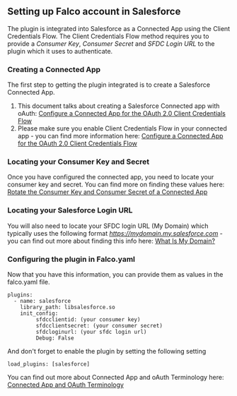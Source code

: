 ## Setting up Falco account in Salesforce
The plugin is integrated into Salesforce as a Connected App using the Client Credentials Flow. The Client Credentials Flow method requires you to provide a *Consumer Key*, *Consumer Secret* and *SFDC Login URL* to the plugin which it uses to authenticate.  

### Creating a Connected App
The first step to getting the plugin integrated is to create a Salesforce Connected App.
1. This document talks about creating a Salesforce Connected app with oAuth: [Configure a Connected App for the OAuth 2.0 Client Credentials Flow](https://help.salesforce.com/s/articleView?id=sf.ev_relay_create_connected_app.htm&type=5)
2. Please make sure you enable Client Credentials Flow in your connected app - you can find more information here: [Configure a Connected App for the OAuth 2.0 Client Credentials Flow](https://help.salesforce.com/s/articleView?id=sf.connected_app_client_credentials_setup.htm&type=5)

### Locating your Consumer Key and Secret
Once you have configured the connected app, you need to locate your consumer key and secret.  You can find more on finding these values here: [Rotate the Consumer Key and Consumer Secret of a Connected App](https://help.salesforce.com/s/articleView?id=sf.connected_app_rotate_consumer_details.htm&type=) 

### Locating your Salesforce Login URL
You will also need to locate your SFDC login URL (My Domain) which typically uses the following format *https://mydomain.my.salesforce.com* - you can find out more about finding this info here: [What Is My Domain?](https://help.salesforce.com/s/articleView?id=sf.faq_domain_name_what.htm&type=5)

### Configuring the plugin in Falco.yaml
Now that you have this information, you can provide them as values in the falco.yaml file.
```
plugins:
  - name: salesforce
    library_path: libsalesforce.so
    init_config:
         sfdcclientid: (your consumer key)
         sfdcclientsecret: (your consumer secret)
         sfdcloginurl: (your sfdc login url)
         Debug: False
```
And don't forget to enable the plugin by setting the following setting
```
load_plugins: [salesforce]
```

You can find out more about Connected App and oAuth Terminology here: [Connected App and OAuth Terminology](https://help.salesforce.com/s/articleView?id=sf.remoteaccess_terminology.htm&type=5)

